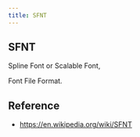 ```yaml
---
title: SFNT
---
```


## SFNT
Spline Font or Scalable Font,

Font File Format.


## Reference
- https://en.wikipedia.org/wiki/SFNT
